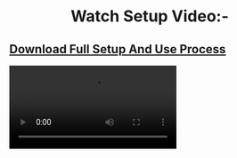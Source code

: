 <p align="center" style="text-align:center">
  <h1 align="center">Watch Setup Video:-</h1>
 
## [Download Full Setup And Use Process](https://github.com/Hidden-Database/ADB-Tool-For-PC/raw/main/How_to_Use_ADB-Video.mp4)

![](How_to_Use_ADB-Video.mp4)
